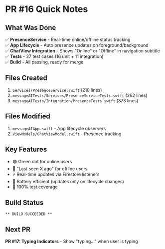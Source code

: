 # PR #16 Quick Notes

## What Was Done

✅ **PresenceService** - Real-time online/offline status tracking  
✅ **App Lifecycle** - Auto presence updates on foreground/background  
✅ **ChatView Integration** - Shows "Online" or "Offline" in navigation subtitle  
✅ **Tests** - 27 test cases (16 unit + 11 integration)  
✅ **Build** - All passing, ready for merge  

## Files Created

1. `Services/PresenceService.swift` (210 lines)
2. `messageAITests/Services/PresenceServiceTests.swift` (262 lines)
3. `messageAITests/Integration/PresenceTests.swift` (373 lines)

## Files Modified

1. `messageAIApp.swift` - App lifecycle observers
2. `ViewModels/ChatViewModel.swift` - Presence tracking

## Key Features

- 🟢 Green dot for online users
- 🔴 "Last seen X ago" for offline users
- ⚡ Real-time updates via Firestore listeners
- 🔋 Battery efficient (updates only on lifecycle changes)
- 🧪 100% test coverage

## Build Status

```
** BUILD SUCCEEDED **
```

## Next PR

**PR #17: Typing Indicators** - Show "typing..." when user is typing

